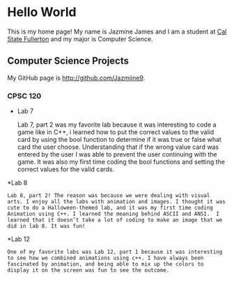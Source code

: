 # Hello World

This is my home page! My name is Jazmine James and I am a student at [Cal State Fullerton](http://www.fullerton.edu/) and my major is Computer Science.

## Computer Science Projects

My GitHub page is http://github.com/Jazmiine9.

### CPSC 120

* Lab 7

    
    Lab 7, part 2 was my favorite lab because it was interesting to code a game like in C++, i learned how to put the correct values to the valid card by using the bool function to determine if it was true or false what card the user choose. Understanding that if the wrong value card was entered by the user I was able to prevent the user continuing with the game. It was also my first time coding the bool functions and setting the correct values for the valid cards. 

*Lab 8

    Lab 8, part 2! The reason was because we were dealing with visual arts. I enjoy all the labs with animation and images. I thought it was cute to do a Halloween-themed lab, and it was my first time coding Animation using C++. I learned the meaning behind ASCII and ANSI.  I learned that it doesn’t take a lot of coding to make an image that we did in lab 8. It was fun!

*Lab 12

    One of my favorite labs was Lab 12, part 1 because it was interesting to see how we combined animations using c++. I have always been fascinated by animation, and being able to mix up the colors to display it on the screen was fun to see the outcome.